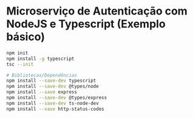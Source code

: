 # Microserviço de Autenticação com NodeJS e Typescript (Exemplo básico)

```bash
npm init
npm install -g typescript
tsc --init

# Bibliotecas/Dependências
npm install --save-dev typescript
npm install --save-dev @types/node
npm install --save express
npm install --save-dev @types/express
npm install --save-dev ts-node-dev
npm install --save http-status-codes
```